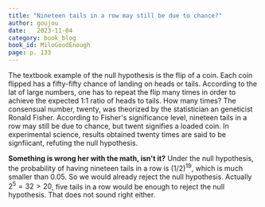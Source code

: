 ```yaml
---
title: "Nineteen tails in a row may still be due to chance?"
author: goujou
date:   2023-11-04
category: book_blog
book_id: MiloGoodEnough
page: p. 133
---
```

The textbook example of the null hypothesis is the flip of a coin.
Each coin flipped has a fifty-fifty chance of landing on heads or tails.
According to the lat of large numbers, one has to repeat the flip many times in order to achieve the expected 1:1 ratio of heads to tails.
How many times?
The consensual number, twenty, was theorized by the statistician an geneticist Ronald Fisher.
According to Fisher's significance level, nineteen tails in a row may still be due to chance, but twent signifies a loaded coin.
In experimental science, results obtained twenty times are said to be signfiicant, refuting the null hypothesis.

**Something is wrong her with the math, isn't it?**
Under the null hypothesis, the probability of having nineteen tails in a row is $(1/2)^{19}$, which is much smaller than $0.05$.
So we would already reject the null hypothesis.
Actually $2^5=32>20$, five tails in a row would be enough to reject the null hypothesis. That does not sound right either.
